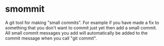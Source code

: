# smommit
A git tool for making "small commits". For example if you have made a fix to something that you don't want to commit just yet then add a small commit. All small commit messages you add will automatically be added to the commit message when you call "git commit".
